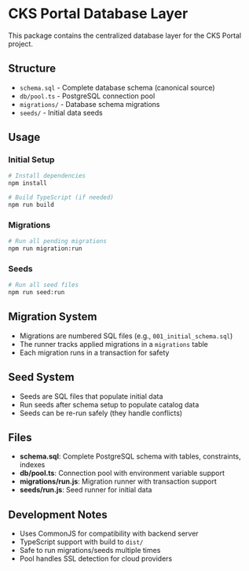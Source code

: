 # CKS Portal Database Layer

This package contains the centralized database layer for the CKS Portal project.

## Structure

- `schema.sql` - Complete database schema (canonical source)
- `db/pool.ts` - PostgreSQL connection pool
- `migrations/` - Database schema migrations
- `seeds/` - Initial data seeds

## Usage

### Initial Setup
```bash
# Install dependencies
npm install

# Build TypeScript (if needed)
npm run build
```

### Migrations
```bash
# Run all pending migrations
npm run migration:run
```

### Seeds
```bash
# Run all seed files
npm run seed:run
```

## Migration System

- Migrations are numbered SQL files (e.g., `001_initial_schema.sql`)
- The runner tracks applied migrations in a `migrations` table
- Each migration runs in a transaction for safety

## Seed System  

- Seeds are SQL files that populate initial data
- Run seeds after schema setup to populate catalog data
- Seeds can be re-run safely (they handle conflicts)

## Files

- **schema.sql**: Complete PostgreSQL schema with tables, constraints, indexes
- **db/pool.ts**: Connection pool with environment variable support
- **migrations/run.js**: Migration runner with transaction support
- **seeds/run.js**: Seed runner for initial data

## Development Notes

- Uses CommonJS for compatibility with backend server
- TypeScript support with build to `dist/`
- Safe to run migrations/seeds multiple times
- Pool handles SSL detection for cloud providers


